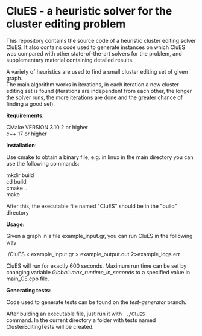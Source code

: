 # CluES - a heuristic solver for the cluster editing problem

This repository contains the source code of a heuristic cluster editing solver CluES. It also contains code used to generate instances on which CluES was compared with other state-of-the-art solvers for the problem, and supplementary material containing detailed results.

A variety of heuristics are used to find a small cluster editing set of given graph.<br>
The main algorithm works in iterations, in each iteration a new cluster editing set is found (iterations are independent from each other, the longer the solver runs, the more iterations are done and the greater chance of finding a good set).<br>


**Requirements**:

CMake VERSION 3.10.2 or higher<br>
c++ 17 or higher
<br>

**Installation**:

Use cmake to obtain a binary file, e.g. in linux in the main directory you can use the following commands:

mkdir build<br>
cd build<br>
cmake ..<br>
make

After this, the executable file named "CluES" should be in the "build" directory
<br>

**Usage:**

Given a graph in a file example_input.gr, you can run CluES in the following way
 
./CluES < example_input.gr > example_output.out 2>example_logs.err

CluES will run for exactly 600 seconds. 
Maximum run time can be set by changing variable _Global::max_runtime_in_seconds_ to a specified value in main_CE.cpp file.
<br>

**Generating tests:**

Code used to generate tests can be found on the _test-generator_ branch.

After bulding an executable file, just run it with <code> ./CluES </code> command. In the current directory a folder with tests named ClusterEditingTests will be created.
